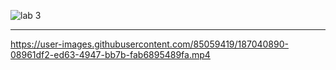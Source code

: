 ![lab 3](https://user-images.githubusercontent.com/85059419/187040857-9c6dd92c-a220-4c7c-8600-dd3d4fcfd41d.png)
***
https://user-images.githubusercontent.com/85059419/187040890-08961df2-ed63-4947-bb7b-fab6895489fa.mp4

